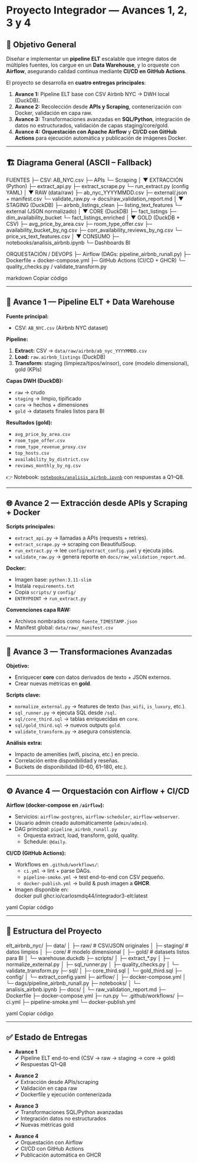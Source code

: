 # Proyecto Integrador — Avances 1, 2, 3 y 4

## 🎯 Objetivo General
Diseñar e implementar un **pipeline ELT** escalable que integre datos de múltiples fuentes, los cargue en un **Data Warehouse**, y lo orqueste con **Airflow**, asegurando calidad continua mediante **CI/CD en GitHub Actions**.  

El proyecto se desarrolla en **cuatro entregas principales**:

1. **Avance 1:** Pipeline ELT base con CSV Airbnb NYC → DWH local (DuckDB).  
2. **Avance 2:** Recolección desde **APIs y Scraping**, contenerización con Docker, validación en capa raw.  
3. **Avance 3:** Transformaciones avanzadas en **SQL/Python**, integración de datos no estructurados, validación de capas staging/core/gold.  
4. **Avance 4:** **Orquestación con Apache Airflow** y **CI/CD con GitHub Actions** para ejecución automática y publicación de imágenes Docker.

---

## 🏗️ Diagrama General (ASCII – Fallback)

FUENTES
├─ CSV: AB_NYC.csv
├─ APIs
└─ Scraping
│
▼
EXTRACCIÓN (Python)
├─ extract_api.py
├─ extract_scrape.py
└─ run_extract.py (config YAML)
│
▼
RAW (data/raw)
├─ ab_nyc_YYYYMMDD.csv
├─ external/.json + manifest.csv
└─ validate_raw.py → docs/raw_validation_report.md
│
▼
STAGING (DuckDB)
├─ airbnb_listings_clean
├─ listing_text_features
└─ external (JSON normalizado)
│
▼
CORE (DuckDB)
├─ fact_listings
├─ dim_availability_bucket
└─ fact_listings_enriched
│
▼
GOLD (DuckDB + CSV)
├─ avg_price_by_area.csv
├─ room_type_offer.csv
├─ availability_bucket_by_ng.csv
├─ corr_availability_reviews_by_ng.csv
└─ price_vs_text_features.csv
│
▼
CONSUMO
├─ notebooks/analisis_airbnb.ipynb
└─ Dashboards BI

ORQUESTACIÓN / DEVOPS
├─ Airflow (DAGs: pipeline_airbnb_runall.py)
├─ Dockerfile + docker-compose.yml
├─ GitHub Actions (CI/CD + GHCR)
└─ quality_checks.py / validate_transform.py

markdown
Copiar código

---

## 🚀 Avance 1 — Pipeline ELT + Data Warehouse

**Fuente principal:**  
- CSV: `AB_NYC.csv` (Airbnb NYC dataset)

**Pipeline:**  
1. **Extract:** CSV → `data/raw/airbnb/ab_nyc_YYYYMMDD.csv`  
2. **Load:** `raw.airbnb_listings` (DuckDB)  
3. **Transform:** staging (limpieza/tipos/winsor), core (modelo dimensional), gold (KPIs)  

**Capas DWH (DuckDB):**
- `raw` → crudo  
- `staging` → limpio, tipificado  
- `core` → hechos + dimensiones  
- `gold` → datasets finales listos para BI  

**Resultados (gold):**
- `avg_price_by_area.csv`  
- `room_type_offer.csv`  
- `room_type_revenue_proxy.csv`  
- `top_hosts.csv`  
- `availability_by_district.csv`  
- `reviews_monthly_by_ng.csv`  

👉 Notebook: [`notebooks/analisis_airbnb.ipynb`](notebooks/analisis_airbnb.ipynb) con respuestas a Q1–Q8.

---

## 🌐 Avance 2 — Extracción desde APIs y Scraping + Docker

**Scripts principales:**
- `extract_api.py` → llamadas a APIs (requests + retries).  
- `extract_scrape.py` → scraping con BeautifulSoup.  
- `run_extract.py` → lee `config/extract_config.yaml` y ejecuta jobs.  
- `validate_raw.py` → genera reporte en `docs/raw_validation_report.md`.

**Docker:**
- Imagen base: `python:3.11-slim`  
- Instala `requirements.txt`  
- Copia `scripts/` y `config/`  
- `ENTRYPOINT` → `run_extract.py`  

**Convenciones capa RAW:**
- Archivos nombrados como `fuente_TIMESTAMP.json`  
- Manifest global: `data/raw/_manifest.csv`  

---

## 🔄 Avance 3 — Transformaciones Avanzadas

**Objetivo:**  
- Enriquecer **core** con datos derivados de texto + JSON externos.  
- Crear nuevas métricas en **gold**.

**Scripts clave:**
- `normalize_external.py` → features de texto (`has_wifi`, `is_luxury`, etc.).  
- `sql_runner.py` → ejecuta SQL desde `/sql`.  
- `sql/core_third.sql` → tablas enriquecidas en `core`.  
- `sql/gold_third.sql` → nuevos outputs `gold`.  
- `validate_transform.py` → asegura consistencia.  

**Análisis extra:**
- Impacto de amenities (wifi, piscina, etc.) en precio.  
- Correlación entre disponibilidad y reseñas.  
- Buckets de disponibilidad (0–60, 61–180, etc.).

---

## ⚙️ Avance 4 — Orquestación con Airflow + CI/CD

**Airflow (docker-compose en `/airflow`):**
- Servicios: `airflow-postgres`, `airflow-scheduler`, `airflow-webserver`.  
- Usuario admin creado automáticamente (`admin/admin`).  
- DAG principal: `pipeline_airbnb_runall.py`  
  - Orquesta extract, load, transform, gold, quality.  
  - Schedule: `@daily`.  

**CI/CD (GitHub Actions):**
- Workflows en `.github/workflows/`:
  - `ci.yml` → lint + parse DAGs.  
  - `pipeline-smoke.yml` → test end-to-end con CSV pequeño.  
  - `docker-publish.yml` → build & push imagen a **GHCR**.  
- Imagen disponible en:  
docker pull ghcr.io/carlosmdq44/integrador3-elt:latest

yaml
Copiar código

---

## 📂 Estructura del Proyecto

elt_airbnb_nyc/
├─ data/
│ ├─ raw/ # CSV/JSON originales
│ ├─ staging/ # datos limpios
│ ├─ core/ # modelo dimensional
│ ├─ gold/ # datasets listos para BI
│ └─ warehouse.duckdb
├─ scripts/
│ ├─ extract_*.py
│ ├─ normalize_external.py
│ ├─ sql_runner.py
│ ├─ quality_checks.py
│ └─ validate_transform.py
├─ sql/
│ ├─ core_third.sql
│ └─ gold_third.sql
├─ config/
│ └─ extract_config.yaml
├─ airflow/
│ ├─ docker-compose.yml
│ └─ dags/pipeline_airbnb_runall.py
├─ notebooks/
│ └─ analisis_airbnb.ipynb
├─ docs/
│ └─ raw_validation_report.md
├─ Dockerfile
├─ docker-compose.yml
├─ run.py
└─ .github/workflows/
├─ ci.yml
├─ pipeline-smoke.yml
└─ docker-publish.yml

yaml
Copiar código

---

## ✅ Estado de Entregas

- **Avance 1**  
  ✔ Pipeline ELT end-to-end (CSV → raw → staging → core → gold)  
  ✔ Respuestas Q1–Q8  

- **Avance 2**  
  ✔ Extracción desde APIs/scraping  
  ✔ Validación en capa raw  
  ✔ Dockerfile y ejecución contenerizada  

- **Avance 3**  
  ✔ Transformaciones SQL/Python avanzadas  
  ✔ Integración datos no estructurados  
  ✔ Nuevas métricas gold  

- **Avance 4**  
  ✔ Orquestación con Airflow  
  ✔ CI/CD con GitHub Actions  
  ✔ Publicación automática en GHCR  
